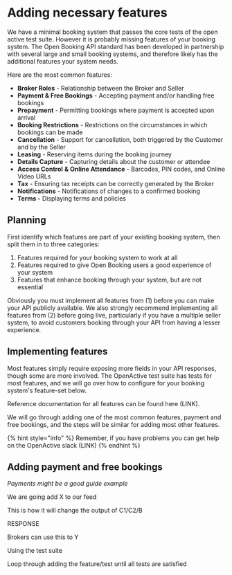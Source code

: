 # Adding necessary features

We have a minimal booking system that passes the core tests of the open active test suite. However it is probably missing features of your booking system. The Open Booking API standard has been developed in partnership with several large and small booking systems, and therefore likely has the additional features your system needs.

Here are the most common features:

* **Broker Roles** - Relationship between the Broker and Seller
* **Payment & Free Bookings** - Accepting payment and/or handling free bookings
* **Prepayment** - Permitting bookings where payment is accepted upon arrival
* **Booking Restrictions** - Restrictions on the circumstances in which bookings can be made
* **Cancellation** - Support for cancellation, both triggered by the Customer and by the Seller
* **Leasing** - Reserving items during the booking journey
* **Details Capture** - Capturing details about the customer or attendee
* **Access Control** **& Online Attendance** - Barcodes, PIN codes, and Online Video URLs
* **Tax** - Ensuring tax receipts can be correctly generated by the Broker
* **Notifications** - Notifications of changes to a confirmed booking
* **Terms -** Displaying terms and policies

## Planning

First identify which features are part of your existing booking system, then split them in to three categories:

1. Features required for your booking system to work at all
2. Features required to give Open Booking users a good experience of your system
3. Features that enhance booking through your system, but are not essential

Obviously you must implement all features from (1) before you can make your API publicly available. We also strongly recommend implementing all features from (2) before going live, particularly if you have a multiple seller system, to avoid customers booking through your API from having a lesser experience.

## Implementing features

Most features simply require exposing more fields in your API responses, though some are more involved. The OpenActive test suite has tests for most features, and we will go over how to configure for your booking system's feature-set below.

Reference documentation for all features can be found here (LINK).

We will go through adding one of the most common features, payment and free bookings, and the steps will be similar for adding most other features.&#x20;

{% hint style="info" %}
Remember, if you have problems you can get help on the OpenActive slack (LINK)
{% endhint %}

## Adding payment and free bookings

_Payments might be a good guide example_

We are going add X to our feed

This is how it will change the output of C1/C2/B

RESPONSE

Brokers can use this to Y

Using the test suite

Loop through adding the feature/test until all tests are satisfied



